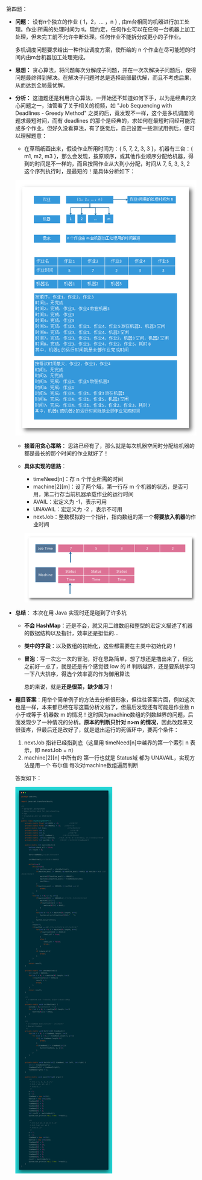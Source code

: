 第四题：

- **问题**： 设有n个独立的作业 { 1，2，… ，n } , 由m台相同的机器进行加工处理。作业i所需的处理时间为 ti。现约定，任何作业可以在任何一台机器上加工处理，但未完工前不允许中断处理。任何作业不能拆分成更小的子作业。

  多机调度问题要求给出一种作业调度方案，使所给的 n 个作业在尽可能短的时间内由m台机器加工处理完成。

- **思想：** 贪心算法，将问题每次分解成子问题，并在一次次解决子问题后，使得问题最终得到解决。在解决子问题时总是选择局部最优解，而且不考虑后果，从而达到全局最优解。

- **分析：** 这道题还是利用贪心算法，一开始还不知道如何下手，以为是经典的贪心问题之一，油管看了关于相关的视频，如 "Job Sequencing with Deadlines - Greedy Method" 之类的后，竟发现不一样，这个是多机调度问题求最短时间，而有 deadlines 的那个是经典的，求如何在最短时间经可能完成多个作业。但好久没看算法，有了感觉后，自己设置一些测试用例后，便可以理解题意：

  - 在草稿纸画出来，假设作业所用时间为：{ 5, 7, 2, 3, 3 }，机器有三台：{ m1, m2, m3 }，那么会发现，按原顺序，或其他作业顺序分配给机器，得到的时间是不一样的，而且按照作业从大到小分配，时间从 7, 5, 3, 3, 2 这个序列执行时，是最短的！是具体分析如下：

  ![](img/Scheduling_analysis.png)

  - **接着用贪心策略**： 思路已经有了，那么就是每次机器空闲时分配给机器的都是最长的那个时间的作业就好了！

  - **具体实现的思路**：

    - timeNeed[n]：存 n 个作业所需的时间
    - machine\[2][m]：设了两个域，第一行存 m 个机器的状态，是否可用，第二行存当前机器承载作业的运行时间
    - AVAIL：宏定义为 -1，表示可用
    - UNAVAIL：宏定义为 -2 ，表示不可用
    - nextJob：整数模拟的一个指针，指向数组的第一个**将要放入机器**的作业时间

    ![](img/Scheduling_exp1.png)

- **总结**： 本次在用 Java 实现时还是碰到了许多坑

  - **不会 HashMap**：还是不会，就又用二维数组和整型的宏定义描述了机器的数据结构以及指针，效率还是挺低的...

  - **类中的字段**：以及数组的初始化，这些都需要在主类中初始化的！

  - **冒泡**：写一次忘一次的冒泡，好在思路简单，想了想还是撸出来了，但比之前好一点了，就是还是有个感觉很 low 的 if 判断越界，还是要系统学习一下八大排序，得选个效率高的作为御用算法

    总的来说，就是**还是很菜，缺少练习**！

- **题目答案**：用举个简单例子的方法去分析很形象，但往往答案片面，例如这次也是一样，本来都已经在写这篇分析文档了，但最后发现还有可能是作业数 n 小于或等于 机器数 m 的情况！这时因为machine数组的列数越界的问题，后面发现少了一种情况的分析。**原本的判断只针对 n>m 的情况**，因此改起来又很蛋疼，但最后还是改好了，就是退出运行的死循环中，要两个条件：

  1. nextJob 指针已经指到底（这里用 timeNeed[n]中越界的第一个索引 n 表示，即 nextJob = n）
  2. machine\[2][n] 中所有的 第一行也就是 Status域 都为 UNAVAIL，实现方法是用一个 布尔值 每次对machine数组遍历判断

  答案如下：

  ![Scheduling code](img/Scheduling_code.png)